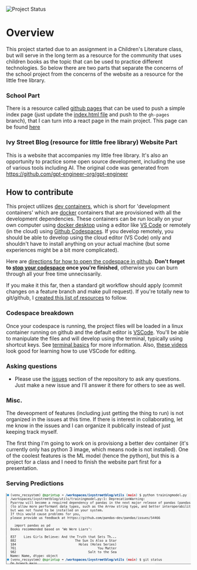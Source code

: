 ![Project Status](https://img.shields.io/badge/status-broken-red)

# Overview 
This project started due to an assignment in a Children's Literature class, but will serve in the long term as a resource for the community that uses children books as the topic that can be used to practice different technologies. So below there are two parts that separate the concerns of the school project from the concerns of the website as a resource for the little free library. 

### School Part
There is a resource called [github pages](https://docs.github.com/en/pages/quickstart) that can be used to push a simple index page (just update the [index.html file](https://github.com/sprintup/ivystreetblog/blob/gh-pages/index.html) and push to the `gh-pages` branch), that I can turn into a react page in the main project. This page can be found [here](https://sprintup.github.io/ivystreetblog/)

### Ivy Street Blog (resource for little free library) Website Part
This is a website that accompanies my little free library. It's also an opportunity to practice some open source development, including the use of various tools including AI. The original code was generated from https://github.com/gpt-engineer-org/gpt-engineer

## How to contribute
This project utilizes [dev containers](https://containers.dev/), which is short for 'development containers' which are [docker](https://docs.docker.com/get-started/overview/) containers that are provisioned with all the development dependencies. These containers can be run locally on your own computer using [docker desktop](https://www.docker.com/products/docker-desktop/) using a editor like [VS Code](https://code.visualstudio.com/docs/devcontainers/containers) or remotely (in the cloud) using [Github Codespaces](https://docs.github.com/en/codespaces). If you develop remotely, you should be able to develop using the cloud editor (VS Code) only and shouldn't have to install anything on your actual machine (but some experiences might be a bit more complicated). 

Here are [directions for how to open the codespace in github](https://docs.github.com/en/codespaces/developing-in-a-codespace/creating-a-codespace-for-a-repository#creating-a-codespace-for-a-repository). **Don't forget to [stop your codespace](https://docs.github.com/en/codespaces/developing-in-a-codespace/stopping-and-starting-a-codespace#stopping-a-codespace) once you're finished**, otherwise you can burn through all your free time unnecissarily. 

If you make it this far, then a standard git workflow should apply (commit changes on a feature branch and make pull request). If you're totally new to git/github, I [created this list of resources](https://github.com/sprintup/blah?tab=readme-ov-file#additional-resources) to follow.  

### Codespace breakdown
Once your codespace is running, the project files will be loaded in a linux container running on github and the default editor is [VSCode](https://code.visualstudio.com/docs). You'll be able to manipulate the files and will develop using the terminal, typically using shortcut keys. See [terminal basics](https://code.visualstudio.com/docs/terminal/basics) for more information. Also, [these videos](https://code.visualstudio.com/docs/getstarted/introvideos) look good for learning how to use VSCode for editing.

### Asking questions
- Please use the [issues](https://github.com/sprintup/ivystreetblog/issues) section of the repository to ask any questions. Just make a new issue and I'll answer it there for others to see as well. 

### Misc.
The deveopment of features (including just getting the thing to run) is not organized in the issues at this time. If there is interest in collaborating, let me know in the issues and I can organize it publically instead of just keeping track myself. 

The first thing I'm going to work on is provisiong a better dev container (it's currently only has python 3 image, which means node is not installed). One of the coolest features is the ML model (hence the python), but this is a project for a class and I need to finish the website part first for a presentation. 

### Serving Predictions
![](public/serving-predictions.png)